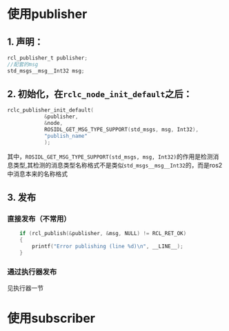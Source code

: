 
# 使用publisher
## 1. 声明：
```c
rcl_publisher_t publisher;
//配套的msg
std_msgs__msg__Int32 msg;
```
## 2. 初始化，在`rclc_node_init_default`之后：
```c
rclc_publisher_init_default(
            &publisher,
            &node,
            ROSIDL_GET_MSG_TYPE_SUPPORT(std_msgs, msg, Int32),
            "publish_name"
            );
```
其中，`ROSIDL_GET_MSG_TYPE_SUPPORT(std_msgs, msg, Int32)`的作用是检测消息类型,其检测的消息类型名称格式不是类似`std_msgs__msg__Int32`的，而是ros2中消息本来的名称格式
## 3. 发布
### 直接发布（不常用）
```c
    if (rcl_publish(&publisher, &msg, NULL) != RCL_RET_OK)
    {
        printf("Error publishing (line %d)\n", __LINE__);
    }
```
### 通过执行器发布
见执行器一节

# 使用subscriber
